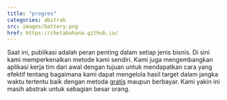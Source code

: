 ```yaml
---
title: "progres"
categories: abstrak
src: images/battery.png
href: https://chetabahana.github.io/
---
```


Saat ini, publikasi adalah peran penting dalam setiap jenis bisnis. Di sini kami memperkenalkan metode kami sendiri. Kami juga mengembangkan aplikasi kerja tim dari awal dengan tujuan untuk mendapatkan cara yang efektif tentang bagaimana kami dapat mengelola hasil target dalam jangka waktu tertentu baik dengan metoda <a href='https://wordpress.com/go/digital-marketing/ways-to-promote-your-website-for-free/'>gratis</a> maupun berbayar. Kami yakin ini masih abstrak untuk sebagian besar orang.
